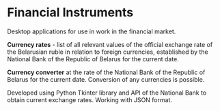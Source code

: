 # Financial Instruments

Desktop applications for use in work in the financial market.

**Currency rates** - list of all relevant values of the official exchange rate of the Belarusian ruble in relation to foreign currencies, established by the National Bank of the Republic of Belarus for the current date.

**Currency converter** at the rate of the National Bank of the Republic of Belarus for the current date. Conversion of any currencies is possible.

Developed using Python Tkinter library and API of the National Bank to obtain current exchange rates. Working with JSON format.